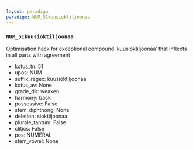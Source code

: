 ```yaml
---
layout: paradigm
paradigm: NUM_51kuusioktiljoonaa
---
```

### ` NUM_51kuusioktiljoonaa `

Optimisation hack for exceptional compound ’kuusioktiljoonaa’ that inflects in all parts with agreement
* kotus_tn: 51
* upos: NUM
* suffix_regex: kuusioktiljoonaa
* kotus_av: None
* grade_dir: weaken
* harmony: back
* possessive: False
* stem_diphthong: None
* deletion: sioktiljoonaa
* plurale_tantum: False
* clitics: False
* pos: NUMERAL
* stem_vowel: None
